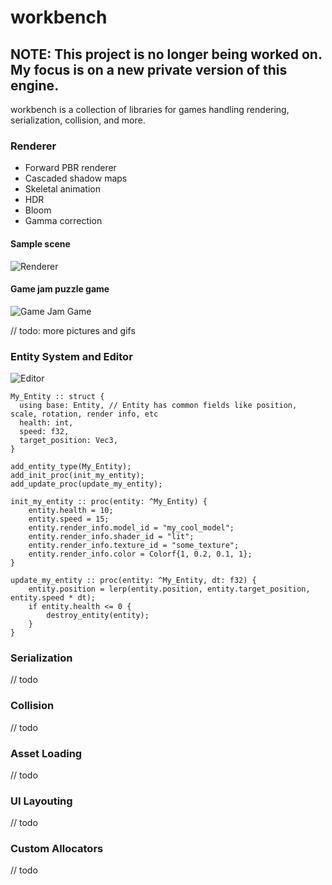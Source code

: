 # workbench

## **NOTE: This project is no longer being worked on. My focus is on a new private version of this engine.**

workbench is a collection of libraries for games handling rendering, serialization, collision, and more.

### Renderer

* Forward PBR renderer
* Cascaded shadow maps
* Skeletal animation
* HDR
* Bloom
* Gamma correction

#### Sample scene
![Renderer](https://i.imgur.com/BAEvzkQ.png)

#### Game jam puzzle game
![Game Jam Game](https://i.imgur.com/CFvo7b2.png)

// todo: more pictures and gifs

### Entity System and Editor

![Editor](https://i.imgur.com/tSwY37S.png)

```odin
My_Entity :: struct {
  using base: Entity, // Entity has common fields like position, scale, rotation, render info, etc
  health: int,
  speed: f32,
  target_position: Vec3,
}

add_entity_type(My_Entity);
add_init_proc(init_my_entity);
add_update_proc(update_my_entity);

init_my_entity :: proc(entity: ^My_Entity) {
    entity.health = 10;
    entity.speed = 15;
    entity.render_info.model_id = "my_cool_model";
    entity.render_info.shader_id = "lit";
    entity.render_info.texture_id = "some_texture";
    entity.render_info.color = Colorf{1, 0.2, 0.1, 1};
}

update_my_entity :: proc(entity: ^My_Entity, dt: f32) {
    entity.position = lerp(entity.position, entity.target_position, entity.speed * dt);
    if entity.health <= 0 {
        destroy_entity(entity);
    }
}
```

### Serialization

// todo

### Collision

// todo

### Asset Loading

// todo

### UI Layouting

// todo

### Custom Allocators

// todo
